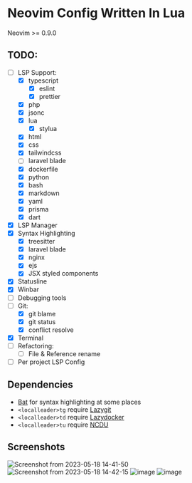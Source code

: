 # Neovim Config Written In Lua

Neovim >= 0.9.0

## TODO:
- [ ] LSP Support:
    - [x] typescript
      - [x] eslint
      - [x] prettier
    - [x] php
    - [x] jsonc
    - [x] lua
      - [x] stylua
    - [x] html
    - [x] css
    - [x] tailwindcss
    - [ ] laravel blade
    - [x] dockerfile
    - [x] python
    - [x] bash
    - [x] markdown
    - [x] yaml
    - [x] prisma
    - [x] dart
- [x] LSP Manager
- [x] Syntax Highlighting
  - [x] treesitter
  - [x] laravel blade
  - [x] nginx
  - [x] ejs
  - [x] JSX styled components
- [x] Statusline
- [x] Winbar
- [ ] Debugging tools
- [ ] Git:
  - [x] git blame
  - [x] git status
  - [x] conflict resolve
- [x] Terminal
- [ ] Refactoring:
  - [ ] File & Reference rename
- [ ] Per project LSP Config

## Dependencies
- [Bat](https://github.com/sharkdp/bat) for syntax highlighting at some places
- `<localleader>tg` require [Lazygit](https://github.com/jesseduffield/lazygit)
- `<localleader>td` require [Lazydocker](https://github.com/jesseduffield/lazydocker)
- `<localleader>tu` require [NCDU](https://dev.yorhel.nl/ncdu)
  

## Screenshots
![Screenshot from 2023-05-18 14-41-50](https://github.com/yudi7ll/nvim-config/assets/35747911/27f64174-5ed6-4b46-850b-d84f6cb895fe)
![Screenshot from 2023-05-18 14-42-15](https://github.com/yudi7ll/nvim-config/assets/35747911/c3e18981-4df4-446c-bc87-b491dded1f2f)
![image](https://user-images.githubusercontent.com/35747911/188807011-d21af06b-3554-4e85-8419-e20cc23ed916.png)
![image](https://user-images.githubusercontent.com/35747911/188193724-52d1c367-fe87-4da8-9dea-daedee10bedd.png)

